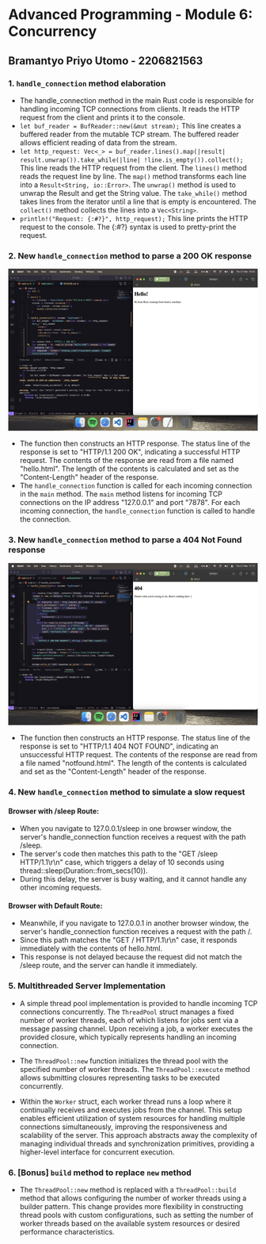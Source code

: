 # **Advanced Programming - Module 6: Concurrency**

## Bramantyo Priyo Utomo - 2206821563

### 1. `handle_connection` method elaboration

- The handle_connection method in the main Rust code is responsible for handling incoming TCP connections from clients. It reads the HTTP request from the client and prints it to the console.
- `let buf_reader = BufReader::new(&mut stream);` This line creates a buffered reader from the mutable TCP stream. The buffered reader allows efficient reading of data from the stream.
- `let http_request: Vec<_> = buf_reader.lines().map(|result| result.unwrap()).take_while(|line| !line.is_empty()).collect();` This line reads the HTTP request from the client. The `lines()` method reads the request line by line. The `map()` method transforms each line into a `Result<String, io::Error>`. The `unwrap()` method is used to unwrap the Result and get the String value. The `take_while()` method takes lines from the iterator until a line that is empty is encountered. The `collect()` method collects the lines into a `Vec<String>`.
- `println!("Request: {:#?}", http_request);` This line prints the HTTP request to the console. The {:#?} syntax is used to pretty-print the request.

### 2. New `handle_connection` method to parse a 200 OK response

![img1](assets/commit2.png)

- The function then constructs an HTTP response. The status line of the response is set to "HTTP/1.1 200 OK", indicating a successful HTTP request. The contents of the response are read from a file named "hello.html". The length of the contents is calculated and set as the "Content-Length" header of the response.
- The `handle_connection` function is called for each incoming connection in the `main` method. The `main` method listens for incoming TCP connections on the IP address "127.0.0.1" and port "7878". For each incoming connection, the `handle_connection` function is called to handle the connection.

### 3. New `handle_connection` method to parse a 404 Not Found response

![img3](assets/commit3.png)

- The function then constructs an HTTP response. The status line of the response is set to "HTTP/1.1 404 NOT FOUND", indicating an unsuccessful HTTP request. The contents of the response are read from a file named "notfound.html". The length of the contents is calculated and set as the "Content-Length" header of the response.

### 4. New `handle_connection` method to simulate a slow request

#### Browser with /sleep Route:

- When you navigate to 127.0.0.1/sleep in one browser window, the server's handle_connection function receives a request with the path /sleep.
- The server's code then matches this path to the "GET /sleep HTTP/1.1\r\n" case, which triggers a delay of 10 seconds using thread::sleep(Duration::from_secs(10)).
- During this delay, the server is busy waiting, and it cannot handle any other incoming requests.

#### Browser with Default Route:

- Meanwhile, if you navigate to 127.0.0.1 in another browser window, the server's handle_connection function receives a request with the path /.
- Since this path matches the "GET / HTTP/1.1\r\n" case, it responds immediately with the contents of hello.html.
- This response is not delayed because the request did not match the /sleep route, and the server can handle it immediately.

### 5. Multithreaded Server Implementation

- A simple thread pool implementation is provided to handle incoming TCP connections concurrently. The `ThreadPool` struct manages a fixed number of worker threads, each of which listens for jobs sent via a message passing channel. Upon receiving a job, a worker executes the provided closure, which typically represents handling an incoming connection.

- The `ThreadPool::new` function initializes the thread pool with the specified number of worker threads. The `ThreadPool::execute` method allows submitting closures representing tasks to be executed concurrently.

- Within the `Worker` struct, each worker thread runs a loop where it continually receives and executes jobs from the channel. This setup enables efficient utilization of system resources for handling multiple connections simultaneously, improving the responsiveness and scalability of the server. This approach abstracts away the complexity of managing individual threads and synchronization primitives, providing a higher-level interface for concurrent execution.

### 6. [Bonus] `build` method to replace `new` method

- The `ThreadPool::new` method is replaced with a `ThreadPool::build` method that allows configuring the number of worker threads using a builder pattern. This change provides more flexibility in constructing thread pools with custom configurations, such as setting the number of worker threads based on the available system resources or desired performance characteristics.

